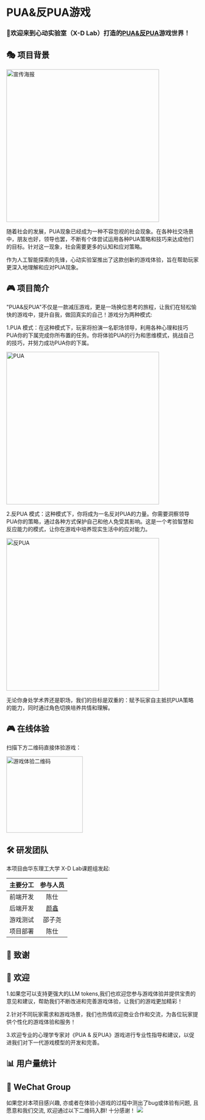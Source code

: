 # PUA&反PUA游戏

### 🎲欢迎来到心动实验室（X-D Lab）打造的[PUA&反PUA](http://47.100.48.218/)游戏世界！

## 🎭 项目背景

<p align="left">
  <img src="./assets/广告页.png" alt="宣传海报" width="400">
</p>

随着社会的发展，PUA现象已经成为一种不容忽视的社会现象。在各种社交场景中，朋友也好，领导也罢，不断有个体尝试运用各种PUA策略和技巧来达成他们的目标。针对这一现象，社会需要更多的认知和应对策略。

作为人工智能探索的先锋，心动实验室推出了这款创新的游戏体验，旨在帮助玩家更深入地理解和应对PUA现象。

## 🎮 项目简介

"PUA&反PUA"不仅是一款减压游戏，更是一场换位思考的旅程，让我们在轻松愉快的游戏中，提升自我，做回真实的自己！游戏分为两种模式:

1.PUA 模式：在这种模式下，玩家将扮演一名职场领导，利用各种心理和技巧PUA你的下属完成你所布置的任务。你将体验PUA的行为和思维模式，挑战自己的技巧，并努力成功PUA你的下属。

<p align="left">
  <img src="./assets/PUA.png" alt="PUA" width="400">
</p>

2.反PUA 模式：这种模式下，你将成为一名反对PUA的力量。你需要洞察领导PUA你的策略，通过各种方式保护自己和他人免受其影响。这是一个考验智慧和反应能力的模式，让你在游戏中培养现实生活中的应对能力。

<p align="left">
  <img src="./assets/反PUA.png" alt="反PUA" width="400">
</p>

无论你身处学术界还是职场，我们的目标是双重的：赋予玩家自主抵抗PUA策略的能力，同时通过角色切换培养共情和理解。

## 🎮 在线体验

扫描下方二维码直接体验游戏：
<p align="left">
  <img src="./assets/QR_code.png" alt="游戏体验二维码" width="200">
</p>

## 🛠️ 研发团队

本项目由华东理工大学 X-D Lab课题组发起:

| 主要分工 | 参与人员 |
| :--: | :--: |
| 前端开发 | 陈仕 |
| 后端开发 | [颜鑫](https://github.com/thomas-yanxin) |
| 游戏测试 | 邵子尧 |
| 项目部署 | 陈仕 |

## 🙏 致谢

## 👏 欢迎

1.如果您可以支持更强大的LLM tokens,我们也欢迎您参与游戏体验并提供宝贵的意见和建议，帮助我们不断改进和完善游戏体验，让我们的游戏更加精彩！

2.针对不同玩家需求和游戏场景，我们也热情欢迎商业合作和交流，为各位玩家提供个性化的游戏体验和服务！

3.欢迎专业的心理学专家对《PUA & 反PUA》游戏进行专业性指导和建议，以促进我们对下一代游戏模型的开发和完善。

## 📊 用户量统计

## 💬 WeChat Group

如果您对本项目感兴趣, 亦或者在体验小游戏的过程中测出了bug或体验有问题, 且愿意和我们交流, 欢迎通过以下二维码入群! 十分感谢！
![](./assets/wechat_group.jpg)
